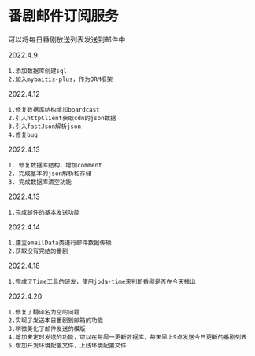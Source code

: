 # 番剧邮件订阅服务
可以将每日番剧放送列表发送到邮件中

2022.4.9
```
1.添加数据库创建sql
2.加入mybaitis-plus，作为ORM框架
```

2022.4.12
```
1.修复数据库结构增加boardcast
2.引入httpClient获取cdn的json数据
3.引入fastJson解析json
4.修复bug
```

2022.4.13
```
1. 修复数据库结构，增加comment
2. 完成基本的json解析和存储
3. 完成数据库清空功能
```

2022.4.13
```
1.完成邮件的基本发送功能
```
2022.4.14
```
1.建立emailData类进行邮件数据传输
2.获取没有完结的番剧
```
2022.4.18
```
1.完成了Time工具的研发，使用joda-time来判断番剧是否在今天播出
```
2022.4.20
```
1.修复了翻译名为空的问题
2.实现了发送本日番剧到邮箱的功能
3.稍微美化了邮件发送的模版
4.增加来定时发送的功能，可以在每周一更新数据库，每天早上9点发送今日更新的番剧列表
5.增加开发环境配置文件，上线环境配置文件
```

